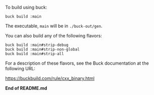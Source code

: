 
To build using buck:

    buck build :main

The executable, `main` will be in `./buck-out/gen`.

You can also build any of the following flavors:

    buck build :main#strip-debug
    buck build :main#strip-non-global
    buck build :main#strip-all

For a description of these flavors, see the Buck documentation at the following URL:

<https://buckbuild.com/rule/cxx_binary.html>


**End of README.md**

